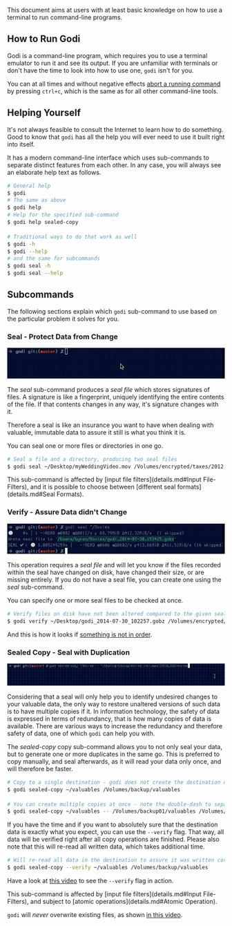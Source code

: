 This document aims at users with at least basic knowledge on how to use a terminal to run command-line programs.

## How to Run Godi

Godi is a command-line program, which requires you to use a terminal emulator to run it and see its output. If you are unfamiliar with terminals or don't have the time to look into how to use one, `godi` isn't for you.

You can at all times and without negative effects [abort a running command](https://raw.githubusercontent.com/Byron/godi/web-resources/lib/gif/godi_sealed-copy_cancelled.mov.gif) by pressing `ctrl+c`, which is the same as for all other command-line tools.

## Helping Yourself

It's not always feasible to consult the Internet to learn how to do something. Good to know that `godi` has all the help you will ever need to use it built right into itself.

It has a modern command-line interface which uses sub-commands to separate distinct features from each other. In any case, you will always see an elaborate help text as follows.

```bash
# General help
$ godi
# The same as above
$ godi help
# Help for the specified sub-command
$ godi help sealed-copy

# Traditional ways to do that work as well
$ godi -h
$ godi --help
# and the same for subcommands
$ godi seal -h
$ godi seal --help
```

## Subcommands

The following sections explain which `godi` sub-command to use based on the particular problem it solves for you.

### Seal - Protect Data from Change
![seal](https://raw.githubusercontent.com/Byron/godi/web-resources/lib/gif/godi_seal.mov.gif)

The *seal* sub-command produces a *seal file* which stores signatures of files. A signature is like a fingerprint, uniquely identifying the entire contents of the file. If that contents changes in any way, it's signature changes with it.

Therefore a seal is like an insurance you want to have when dealing with valuable, immutable data to assure it still is what you think it is.

You can seal one or more files or directories in one go.

```bash
# Seal a file and a directory, producing two seal files
$ godi seal ~/Desktop/myWeddingVideo.mov /Volumes/encrypted/taxes/2012
```

This sub-command is affected by [input file filters](details.md#Input File-Filters), and it is possible to choose between [different seal formats](details.md#Seal Formats).

### Verify - Assure Data didn't Change
![seal](https://raw.githubusercontent.com/Byron/godi/web-resources/lib/gif/godi_verify.mov.gif)

This operation requires a *seal file* and will let you know if the files recorded within the seal have changed on disk, have changed their size, or are missing entirely. If you do not have a seal file, you can create one using the *seal* sub-command.

You can specify one or more seal files to be checked at once.

```bash
# Verify files on disk have not been altered compared to the given seal file
$ godi verify ~/Desktop/godi_2014-07-30_102257.gobz /Volumes/encrypted/taxes/2012/godi_2014-07-30_102259.gobz
```

And this is how it looks if [something is not in order](https://raw.githubusercontent.com/Byron/godi/web-resources/lib/gif/godi_verify-fail.mov.gif).

### Sealed Copy - Seal with Duplication
![sealed-copy](https://raw.githubusercontent.com/Byron/godi/web-resources/lib/gif/godi_sealed-copy.mov.gif)

Considering that a seal will only help you to identify undesired changes to your valuable data, the only way to restore unaltered versions of such data is to have multiple copies if it. In information technology, the safety of data is expressed in terms of redundancy, that is how many copies of data is available. There are various ways to increase the redundancy and therefore safety of data, one of which `godi` can help you with.


The *sealed-copy* copy sub-command allows you to not only seal your data, but to generate one or more duplicates in the same go. This is preferred to copy manually, and seal afterwards, as it will read your data only once, and will therefore be faster.

```bash
# Copy to a single destination - godi does not create the destination directory for you
$ godi sealed-copy ~/valuables /Volumes/backup/valuables

# You can create multiple copies at once - note the double-dash to separate sources from destinations
$ godi sealed-copy ~/valuables -- /Volumes/backup01/valuables /Volumes/backup02/valuables
```

If you have the time and if you want to absolutely sure that the destination data is exactly what you expect, you can use the `--verify` flag. That way, all data will be verified right after all copy operations are finished. Please also note that this will re-read all written data, which takes additional time.

```bash
# Will re-read all data in the destination to assure it was written correctly.
$ godi sealed-copy --verify ~/valuables /Volumes/backup/valuables
```

Have a look at [this video](https://raw.githubusercontent.com/Byron/godi/web-resources/lib/gif/godi_sealed-copy-verify_full.mov.gif) to see the `--verify` flag in action.

This sub-command is affected by [input file filters](details.md#Input File-Filters), and subject to [atomic operations](details.md#Atomic Operation).

`godi` will *never* overwrite existing files, as shown [in this video](https://raw.githubusercontent.com/Byron/godi/web-resources/lib/gif/godi_sealed-copy_fail-write.mov.gif).

